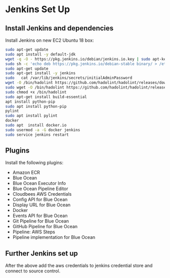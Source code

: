 # Jenkins Set Up

## Install Jenkins and dependencies

Install Jenkins on new EC2 Ubuntu 18 box:

```bash
sudo apt-get update
sudo apt install -y default-jdk
wget -q -O - https://pkg.jenkins.io/debian/jenkins.io.key | sudo apt-key add -
sudo sh -c 'echo deb https://pkg.jenkins.io/debian-stable binary/ > /etc/apt/sources.list.d/jenkins.list'
sudo apt-get update
sudo apt-get install -y jenkins
sudo   cat /var/lib/jenkins/secrets/initialAdminPassword
wget -O /bin/hadolint https://github.com/hadolint/hadolint/releases/download/v1.17.5/hadolint-Linux-x86_64
sudo wget -O /bin/hadolint https://github.com/hadolint/hadolint/releases/download/v1.17.5/hadolint-Linux-x86_64
sudo chmod +x /bin/hadolint
sudo apt-get install build-essential
apt install python-pip
sudo apt install python-pip
pylint
sudo apt install pylint
docker
sudo apt  install docker.io
sudo usermod -a -G docker jenkins
sudo service jenkins restart
```

## Plugins

Install the following plugins:

- Amazon ECR
- Blue Ocean
- Blue Ocean Executor Info
- Blue Ocean Pipeline Editor
- Cloudbees AWS Credentials
- Config API for Blue Ocean
- Display URL for Blue Ocean
- Docker
- Events API for Blue Ocean
- Git Pipeline for Blue Ocean
- GitHub Pipeline for Blue Ocean
- Pipeline: AWS Steps
- Pipeline implementation for Blue Ocean

## Further Jenkins set up

After the above add the aws credentials to jenkins credential store and connect to source control.
